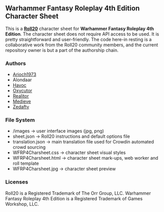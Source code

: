 ## Warhammer Fantasy Roleplay 4th Edition Character Sheet

  This is a **[Roll20](https://roll20.net/)** character sheet for **Warhammer Fantasy Roleplay 4th Edition**.
  The character sheet does not require API access to be used. It is pretty straightforward and user-friendly.
  The code here-in resting is a collaborative work from the Roll20 community members, and the current repository owner is but a part of the authorship chain.

### Authors

* [Arioch1973](https://app.roll20.net/users/977838/)
* Alondaar
* [Havoc](https://app.roll20.net/users/55273/)
* [Oxycutor](https://app.roll20.net/users/2026795/)
* [Realitor](https://app.roll20.net/users/1589217/)
* [Medieve](https://app.roll20.net/users/23472/)
* [Zedafty](https://app.roll20.net/users/5690851/)

### File System

* /images -> user interface images (jpg, png)
* sheet.json -> Roll20 instructions and default options file
* translation.json -> main translation file used for Crowdin automated crowd sourcing
* WFRP4Charsheet.css -> character sheet visual styles
* WFRP4Charsheet.html -> character sheet mark-ups, web worker and roll template
* WFRP4Charsheet.jpg -> character sheet preview

### Licenses

  Roll20 is a Registered Trademark of The Orr Group, LLC.
  Warhammer Fantasy Roleplay 4th Edition is a Registered Trademark of Games Workshop, LLC.

